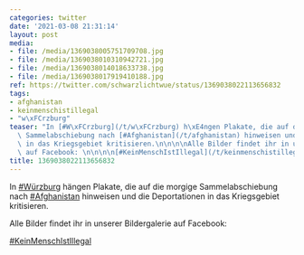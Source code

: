 ```yaml
---
categories: twitter
date: '2021-03-08 21:31:14'
layout: post
media:
- file: /media/1369038005751709708.jpg
- file: /media/1369038010310942721.jpg
- file: /media/1369038014018633738.jpg
- file: /media/1369038017919410188.jpg
ref: https://twitter.com/schwarzlichtwue/status/1369038022113656832
tags:
- afghanistan
- keinmenschistillegal
- "w\xFCrzburg"
teaser: "In [#W\xFCrzburg](/t/w\xFCrzburg) h\xE4ngen Plakate, die auf die morgige\
  \ Sammelabschiebung nach [#Afghanistan](/t/afghanistan) hinweisen und die Deportationen\
  \ in das Kriegsgebiet kritisieren.\n\n\n\nAlle Bilder findet ihr in unserer Bildergalerie\
  \ auf Facebook: \n\n\n\n[#KeinMenschIstIllegal](/t/keinmenschistillegal) "
title: 1369038022113656832
---
```

In [#Würzburg](/t/würzburg) hängen Plakate, die auf die morgige Sammelabschiebung nach [#Afghanistan](/t/afghanistan) hinweisen und die Deportationen in das Kriegsgebiet kritisieren.



Alle Bilder findet ihr in unserer Bildergalerie auf Facebook: 



[#KeinMenschIstIllegal](/t/keinmenschistillegal) 